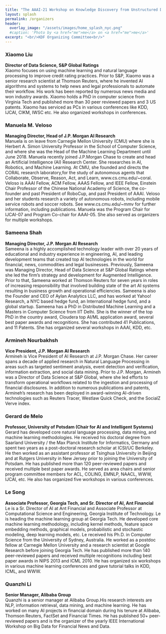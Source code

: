 ```yaml
---
title: "The AAAI-21 Workshop on Knowledge Discovery from Unstructured Data in Financial Services"
layout: splash
permalink: /organizers
header:
  overlay_image: "/assets/images/home_splash_nyc.png"
  #caption: 'Photo by <a href="me">me</a> on <a href="me">me</a>'
excerpt: "<br/>KDF Organizing Committee<br/>"
---
```

<h3>Xiaomo Liu</h3>
<strong>Director of Data Science, S&P Global Ratings</strong><br>
Xiaomo focuses on using machine learning and natural language processing to improve credit rating practices. Prior to S&P, Xiaomo was a senior research scientist at Thomson Reuters, where he invented AI algorithms and systems to help news and legal professionals to automate their workflow. His work has been reported by numerous news media and won industry awards. Xiaomo holds a PhD in computer science from Virginia Tech and published more than 30 peer reviewed papers and 3 US patents. Xiaomo has serviced as PCs in various conferences like KDD, IJCAI, CIKM, IWSC etc. He also organized workshops in conferences.

<h3>Manuela M. Veloso</h3>
<strong>Managing Director, Head of J.P. Morgan AI Research</strong><br>
Manuela is on leave from Carnegie Mellon University (CMU) where she is Herbert A. Simon University Professor in the School of Computer Science, and where she was the Head of the Machine Learning Department until June 2018. Manuela recently joined J.P.Morgan Chase to create and head an Artificial Intelligence (AI) Research Center. She researches in AI, Robotics, and Machine Learning. At CMU, she founded and directs the CORAL research laboratory,for the study of autonomous agents that Collaborate, Observe, Reason, Act, and Learn, www.cs.cmu.edu/~coral. Veloso is AAAI Fellow, ACM Fellow, AAAS Fellow, and IEEE Fellow, Einstein Chair Professor of the Chinese National Academy of Science, the co-founder and past President of RoboCup, and past President of AAAI. Veloso and her students research a variety of autonomous robots, including mobile service robots and soccer robots.  See www.cs.cmu.edu/~mmv for further information, including publications. Manuela was the Program Chair for IJCAI-07 and Program Co-chair for AAAI-05. She also served as organizers for multiple workshops.

<h3>Sameena Shah</h3>
<strong>Managing Director, J.P. Morgan AI Research</strong><br>
Sameena is a highly accomplished technology leader with over 20 years of educational and industry experience in engineering, AI, and leading development teams that created top AI technologies in the world for financial, news, commodities and legal businesses. Previously, Sameena was Managing Director, Head of Data Science at S&P Global Ratings where she led the firm’s strategy and development for Augmented Intelligence. Prior to that, Sameena worked at Thomson Reuters for seven years in roles of increasing responsibility that involved building state of the art AI systems resulting in business growth and operational efficiencies. Sameena is also the Founder and CEO of Aylan Analytics LLC, and has worked at Yahoo! Research, a NYC based hedge fund, an International hedge fund, and a global startup. Sameena has a PhD in Distributed Machine Learning and a Masters in Computer Science from IIT Delhi. She is the winner of the top PhD in the country award, Cloudera top AI/ML application award, several best paper awards and recognitions. She has contributed 41 Publications, and 11 Patents. She has organized several workshops in AAAI, KDD, etc. 

<h3>Armineh Nourbakhsh</h3>
<strong>Vice President, J.P. Morgan AI Research</strong><br>
Armineh is Vice President of AI Research at J.P. Morgan Chase. Her career spans a decade of applied research in Natural Language Processing in areas such as targeted sentiment analysis, event detection and verification, information extraction, and social data mining. Prior to J.P. Morgan, Armineh was a Director of Data Science at S&P Global, where she led efforts to transform operational workflows related to the ingestion and processing of financial disclosures. In addition to numerous publications and patents, Armineh’s research has been deployed in award-winning AI-driven technologies such as Reuters Tracer, Westlaw Quick Check, and the SocialZ Verve index.

<h3>Gerard de Melo </h3>
<strong>Professor, University of Potsdam (Chair for AI and Intelligent Systems)</strong><br>
Gerard has developed core natural language processing, data mining, and machine learning methodologies. He received his doctoral degree from Saarland University / the Max Planck Institute for Informatics, Germany and spent two years as a post-doctoral research scholar at ICSI/UC Berkeley. He then worked as an assistant professor at Tsinghua University in Beijing and at Rutgers University in New Jersey prior to joining the University of Potsdam. He has published more than 120 peer-reviewed papers and received multiple best paper awards. He served as area chairs and senior program committee members for ACL, COLING, EMNLP, NAACL, WWW, IJCAI, etc. He also has organized five workshops in various conferences.

<h3>Le Song</h3>
<strong>Associate Professor, Georgia Tech, and Sr. Director of AI, Ant Financial</strong><br>
Le is a Sr. Director of AI at Ant Financial and Associate Professor at Computational Science and Engineering, Georgia Institute of Technology. Le is heading the machine learning group at Georgia Tech.  He developed core machine learning methodology, including kernel methods, feature space embedding methods, graphical models, probabilistic and stochastic modeling, deep learning models, etc. Le received his Ph.D. in Computer Science from the University of Sydney, Australia. He worked as a postdoc fellow at Carnegie Mellon University and a research scientist at Google Research before joining Georgia Tech. He has published more than 140 peer-reviewed papers and received multiple recognitions including best paper awards in NIPS 2013 and ICML 2010. He has organized six workshops in various machine learning conferences and gave tutorial talks in KDD, ICML, and WWW. 

<h3>Quanzhi Li</h3>
<strong>Senior Manager, Alibaba Group</strong><br>
Quanzhi is a senior manager at Alibaba Group.His research interests are NLP, information retrieval, data mining, and machine learning. He has worked on many AI projects in financial domain during his tenure at Alibaba, Thomson Reuters, FactSet and Financial Times. He has published 50+ peer-reviewed papers and is the organizer of the yearly IEEE International Workshop on Big Data for Financial News and Data.



